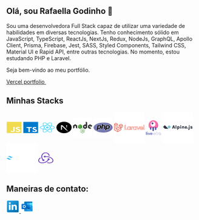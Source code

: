 <h2>
    Olá, sou Rafaella Godinho 👋
</h2>
<p>
   Sou uma desenvolvedora Full Stack capaz de utilizar uma variedade de habilidades em diversas tecnologias.      Tenho conhecimento sólido em JavaScript, TypeScript, ReactJs, NextJs, Redux, NodeJs, GraphQL, Apollo Client, Prisma, Firebase, Jest,      SASS, Styled Components, Tailwind CSS, Material UI e Rapid API, entre outras tecnologias. No momento, estou estudando PHP e Laravel.
<p>
<p>
    Seja bem-vindo ao meu portfólio.
</p>

<div>
    <a href="https://rafaellagodinho.vercel.app/" target="_blank">Vercel portfolio <img src="https://img.icons8.com/?size=100&id=742&format=png&color=FFFFFF" width="14" height="14"/></a>
</div>

<h2>
    Minhas Stacks
</h2>
<div>
   <img align="center" alt="javascript" height="30" width="40" src="https://raw.githubusercontent.com/devicons/devicon/master/icons/javascript/javascript-plain.svg">
    <img align="center" alt="typescript" height="30" width="40" src="https://raw.githubusercontent.com/devicons/devicon/master/icons/typescript/typescript-plain.svg">
    <img align="center" alt="react" height="30" width="40" src="https://raw.githubusercontent.com/devicons/devicon/master/icons/react/react-original.svg">
    <img align="center" alt="nextjs" height="30" width="40" src="https://raw.githubusercontent.com/devicons/devicon/master/icons/nextjs/nextjs-original.svg">
    <img align="center" alt="nodejs" height="50" width="50" src="https://raw.githubusercontent.com/devicons/devicon/master/icons/nodejs/nodejs-original-wordmark.svg">
    <img align="center" alt="php" height="50" width="50" src="https://raw.githubusercontent.com/devicons/devicon/master/icons/php/php-original.svg">
    <img align="center" alt="laravel" height="80" width="80" src="https://raw.githubusercontent.com/devicons/devicon/master/icons/laravel/laravel-line-wordmark.svg">
    <img align="center" alt="livewire" height="40" width="40" src="https://raw.githubusercontent.com/devicons/devicon/master/icons/livewire/livewire-original-wordmark.svg">
    <img align="center" alt="alpinejs" height="80" width="80" src="https://raw.githubusercontent.com/devicons/devicon/master/icons/alpinejs/alpinejs-original-wordmark.svg">
    <img align="center" alt="tailwindcss" height="80" width="80" src="https://raw.githubusercontent.com/devicons/devicon/master/icons/tailwindcss/tailwindcss-original-wordmark.svg">
    <img align="center" alt="redux" height="30" width="40" src="https://raw.githubusercontent.com/devicons/devicon/master/icons/redux/redux-original.svg">
</div>

<h2>
    Maneiras de contato:
</h2>

<div>
    <a href="https://www.linkedin.com/in/rafaella-godinho/">
        <img src="./github/icons/linkedin.png" alt="linkedIn" width="34px">
    </a>
    <a href="mailto: rafaellagodinho@outlook.com">
        <img src="./github/icons/outlook.png" alt="email" width="34px">
    </a>
</div>


